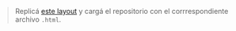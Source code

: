 > Replicá [este layout](https://fm08n.csb.app/) y cargá el repositorio con el corrrespondiente archivo `.html`.